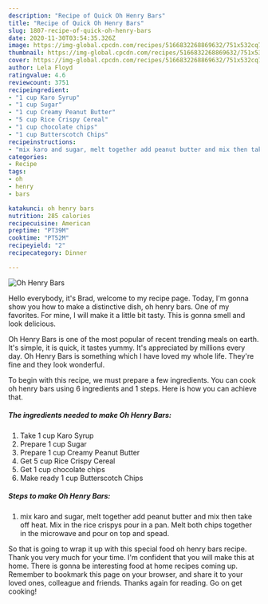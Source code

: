 ```yaml
---
description: "Recipe of Quick Oh Henry Bars"
title: "Recipe of Quick Oh Henry Bars"
slug: 1807-recipe-of-quick-oh-henry-bars
date: 2020-11-30T03:54:35.326Z
image: https://img-global.cpcdn.com/recipes/5166832268869632/751x532cq70/oh-henry-bars-recipe-main-photo.jpg
thumbnail: https://img-global.cpcdn.com/recipes/5166832268869632/751x532cq70/oh-henry-bars-recipe-main-photo.jpg
cover: https://img-global.cpcdn.com/recipes/5166832268869632/751x532cq70/oh-henry-bars-recipe-main-photo.jpg
author: Lela Floyd
ratingvalue: 4.6
reviewcount: 3751
recipeingredient:
- "1 cup Karo Syrup"
- "1 cup Sugar"
- "1 cup Creamy Peanut Butter"
- "5 cup Rice Crispy Cereal"
- "1 cup chocolate chips"
- "1 cup Butterscotch Chips"
recipeinstructions:
- "mix karo and sugar, melt together add peanut butter and mix then take off heat. Mix in the rice crispys pour in a pan. Melt both chips together in the microwave and pour on top and spead."
categories:
- Recipe
tags:
- oh
- henry
- bars

katakunci: oh henry bars 
nutrition: 285 calories
recipecuisine: American
preptime: "PT39M"
cooktime: "PT52M"
recipeyield: "2"
recipecategory: Dinner

---
```



![Oh Henry Bars](https://img-global.cpcdn.com/recipes/5166832268869632/751x532cq70/oh-henry-bars-recipe-main-photo.jpg)

Hello everybody, it's Brad, welcome to my recipe page. Today, I'm gonna show you how to make a distinctive dish, oh henry bars. One of my favorites. For mine, I will make it a little bit tasty. This is gonna smell and look delicious.



Oh Henry Bars is one of the most popular of recent trending meals on earth. It's simple, it is quick, it tastes yummy. It's appreciated by millions every day. Oh Henry Bars is something which I have loved my whole life. They're fine and they look wonderful.


To begin with this recipe, we must prepare a few ingredients. You can cook oh henry bars using 6 ingredients and 1 steps. Here is how you can achieve that.

<!--inarticleads1-->

##### The ingredients needed to make Oh Henry Bars:

1. Take 1 cup Karo Syrup
1. Prepare 1 cup Sugar
1. Prepare 1 cup Creamy Peanut Butter
1. Get 5 cup Rice Crispy Cereal
1. Get 1 cup chocolate chips
1. Make ready 1 cup Butterscotch Chips




<!--inarticleads2-->

##### Steps to make Oh Henry Bars:

1. mix karo and sugar, melt together add peanut butter and mix then take off heat. Mix in the rice crispys pour in a pan. Melt both chips together in the microwave and pour on top and spead.




So that is going to wrap it up with this special food oh henry bars recipe. Thank you very much for your time. I'm confident that you will make this at home. There is gonna be interesting food at home recipes coming up. Remember to bookmark this page on your browser, and share it to your loved ones, colleague and friends. Thanks again for reading. Go on get cooking!
